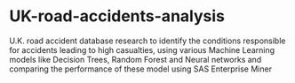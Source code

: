 # UK-road-accidents-analysis
U.K. road accident database research to identify the conditions responsible for accidents leading to high casualties, using various Machine Learning models like Decision Trees, Random Forest and Neural networks and comparing the performance of these model using SAS Enterprise Miner
